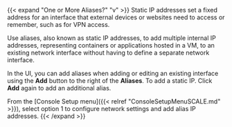&NewLine;

{{< expand "One or More Aliases?" "v" >}}
Static IP addresses set a fixed address for an interface that external devices or websites need to access or remember, such as for VPN access.

Use aliases, also known as static IP addresses, to add multiple internal IP addresses, representing containers or applications hosted in a VM, to an existing network interface without having to define a separate network interface.

In the UI, you can add aliases when adding or editing an existing interface using the **Add** button to the right of the **Aliases**.
To add a static IP. Click **Add** again to add an additional alias.

From the [Console Setup menu]({{< relref "ConsoleSetupMenuSCALE.md" >}}), select option 1 to configure network settings and add alias IP addresses.
{{< /expand >}}
